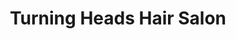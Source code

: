 ---
title: "Turning Heads Hair Salon"
url: /saint-clair/turning-heads-hair-salon/
shop: hairdresser
---